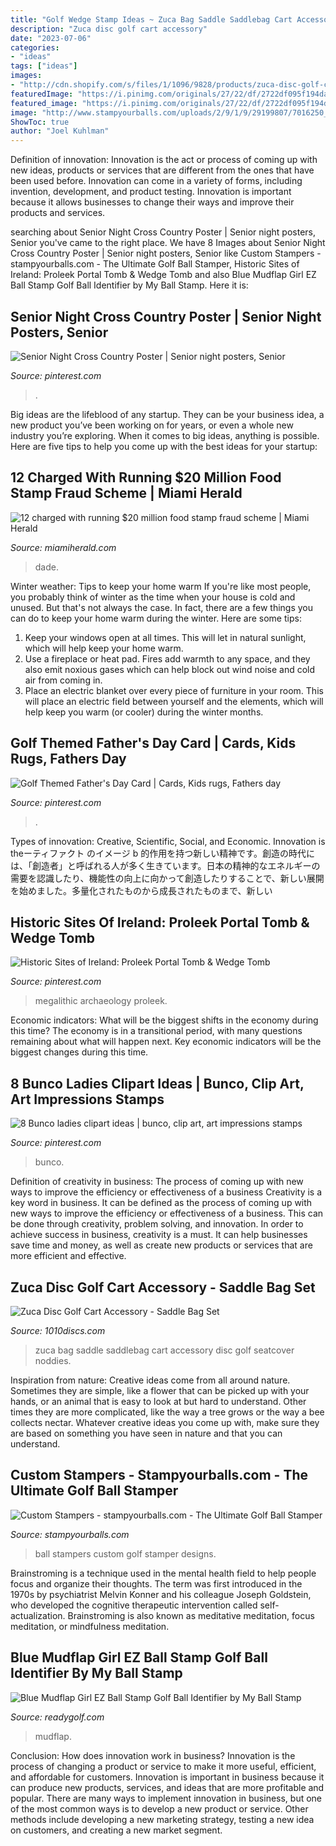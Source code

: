 ```yaml
---
title: "Golf Wedge Stamp Ideas ~ Zuca Bag Saddle Saddlebag Cart Accessory Disc Golf Seatcover Noddies"
description: "Zuca disc golf cart accessory"
date: "2023-07-06"
categories:
- "ideas"
tags: ["ideas"]
images:
- "http://cdn.shopify.com/s/files/1/1096/9828/products/zuca-disc-golf-cart-accessory---saddle-bag-set---1010-discs-12951584_800x.jpg?v=1527118136"
featuredImage: "https://i.pinimg.com/originals/27/22/df/2722df095f194dabaf6bafd8c6aa65ef.jpg"
featured_image: "https://i.pinimg.com/originals/27/22/df/2722df095f194dabaf6bafd8c6aa65ef.jpg"
image: "http://www.stampyourballs.com/uploads/2/9/1/9/29199807/7016250_orig.jpg"
ShowToc: true
author: "Joel Kuhlman"
---
```



Definition of innovation:
Innovation is the act or process of coming up with new ideas, products or services that are different from the ones that have been used before. Innovation can come in a variety of forms, including invention, development, and product testing. Innovation is important because it allows businesses to change their ways and improve their products and services.

	

		
searching about Senior Night Cross Country Poster | Senior night posters, Senior you've came to the right place. We have 8 Images about Senior Night Cross Country Poster | Senior night posters, Senior like Custom Stampers - stampyourballs.com - The Ultimate Golf Ball Stamper, Historic Sites of Ireland: Proleek Portal Tomb &amp; Wedge Tomb and also Blue Mudflap Girl EZ Ball Stamp Golf Ball Identifier by My Ball Stamp. Here it is:
		
    
## Senior Night Cross Country Poster | Senior Night Posters, Senior

<img loading=lazy src="https://i.pinimg.com/736x/66/1f/6e/661f6ebf343a5be7922de095130bacd8.jpg" onerror="this.onerror=null;this.src='https://tse2.mm.bing.net/th?id=OIP.UYDZqLCgfYb5Eu6BQKP73QHaFj&amp;pid=15.1';" alt="Senior Night Cross Country Poster | Senior night posters, Senior">

_Source: pinterest.com_

>. 

	

Big ideas are the lifeblood of any startup. They can be your business idea, a new product you’ve been working on for years, or even a whole new industry you’re exploring. When it comes to big ideas, anything is possible. Here are five tips to help you come up with the best ideas for your startup: 

    
## 12 Charged With Running $20 Million Food Stamp Fraud Scheme | Miami Herald

<img loading=lazy src="http://www.miamiherald.com/news/local/community/miami-dade/mn8h25/picture176438311/alternates/LANDSCAPE_1140/9751100172 (1)" onerror="this.onerror=null;this.src='https://tse4.mm.bing.net/th?id=OIP.wj15-nZobEsbFbT-5YsDTgHaEK&amp;pid=15.1';" alt="12 charged with running $20 million food stamp fraud scheme | Miami Herald">

_Source: miamiherald.com_

>dade. 

	

Winter weather: Tips to keep your home warm
If you're like most people, you probably think of winter as the time when your house is cold and unused. But that's not always the case. In fact, there are a few things you can do to keep your home warm during the winter. Here are some tips:
1) Keep your windows open at all times. This will let in natural sunlight, which will help keep your home warm.
2) Use a fireplace or heat pad. Fires add warmth to any space, and they also emit noxious gases which can help block out wind noise and cold air from coming in.
3) Place an electric blanket over every piece of furniture in your room. This will place an electric field between yourself and the elements, which will help keep you warm (or cooler) during the winter months.

    
## Golf Themed Father&#039;s Day Card | Cards, Kids Rugs, Fathers Day

<img loading=lazy src="https://i.pinimg.com/originals/27/22/df/2722df095f194dabaf6bafd8c6aa65ef.jpg" onerror="this.onerror=null;this.src='https://tse3.mm.bing.net/th?id=OIP.NjsUEdAnSAwDvpL-d0v_tgHaJd&amp;pid=15.1';" alt="Golf Themed Father&#039;s Day Card | Cards, Kids rugs, Fathers day">

_Source: pinterest.com_

>. 

	

Types of innovation: Creative, Scientific, Social, and Economic.
Innovation is theーティファクト のイメージ b 的作用を持つ新しい精神です。創造の時代には、「創造者」と呼ばれる人が多く生きています。日本の精神的なエネルギーの需要を認識したり、機能性の向上に向かって創造したりすることで、新しい展開を始めました。多量化されたものから成長されたものまで、新しい

    
## Historic Sites Of Ireland: Proleek Portal Tomb &amp; Wedge Tomb

<img loading=lazy src="https://i.pinimg.com/736x/24/b7/7e/24b77ea48573affb439b4dbf33c8b19f.jpg" onerror="this.onerror=null;this.src='https://tse1.mm.bing.net/th?id=OIP.yi_gU3tllPdm5Tks--MgEgHaLH&amp;pid=15.1';" alt="Historic Sites of Ireland: Proleek Portal Tomb &amp; Wedge Tomb">

_Source: pinterest.com_

>megalithic archaeology proleek. 

	

Economic indicators: What will be the biggest shifts in the economy during this time?
The economy is in a transitional period, with many questions remaining about what will happen next. Key economic indicators will be the biggest changes during this time.

    
## 8 Bunco Ladies Clipart Ideas | Bunco, Clip Art, Art Impressions Stamps

<img loading=lazy src="https://i.pinimg.com/200x150/da/55/1a/da551a23a090b8c6407910a9ef03e394.jpg" onerror="this.onerror=null;this.src='https://tse1.mm.bing.net/th?id=OIP.M206pB_P9qSr0-d1Fb3_RwAAAA&amp;pid=15.1';" alt="8 Bunco ladies clipart ideas | bunco, clip art, art impressions stamps">

_Source: pinterest.com_

>bunco. 

	

Definition of creativity in business: The process of coming up with new ways to improve the efficiency or effectiveness of a business
Creativity is a key word in business. It can be defined as the process of coming up with new ways to improve the efficiency or effectiveness of a business. This can be done through creativity, problem solving, and innovation. 
In order to achieve success in business, creativity is a must. It can help businesses save time and money, as well as create new products or services that are more efficient and effective.

    
## Zuca Disc Golf Cart Accessory - Saddle Bag Set

<img loading=lazy src="http://cdn.shopify.com/s/files/1/1096/9828/products/zuca-disc-golf-cart-accessory---saddle-bag-set---1010-discs-12951584_800x.jpg?v=1527118136" onerror="this.onerror=null;this.src='https://tse2.mm.bing.net/th?id=OIP.K8ATpdDbmfkgtkyekiSk8QHaHa&amp;pid=15.1';" alt="Zuca Disc Golf Cart Accessory - Saddle Bag Set">

_Source: 1010discs.com_

>zuca bag saddle saddlebag cart accessory disc golf seatcover noddies. 

	

Inspiration from nature:
Creative ideas come from all around nature. Sometimes they are simple, like a flower that can be picked up with your hands, or an animal that is easy to look at but hard to understand. Other times they are more complicated, like the way a tree grows or the way a bee collects nectar. Whatever creative ideas you come up with, make sure they are based on something you have seen in nature and that you can understand.

    
## Custom Stampers - Stampyourballs.com - The Ultimate Golf Ball Stamper

<img loading=lazy src="http://www.stampyourballs.com/uploads/2/9/1/9/29199807/7016250_orig.jpg" onerror="this.onerror=null;this.src='https://tse4.mm.bing.net/th?id=OIP.fYeEUZ8B1PMkAu5pHRpcggHaHR&amp;pid=15.1';" alt="Custom Stampers - stampyourballs.com - The Ultimate Golf Ball Stamper">

_Source: stampyourballs.com_

>ball stampers custom golf stamper designs. 

	

Brainstroming is a technique used in the mental health field to help people focus and organize their thoughts. The term was first introduced in the 1970s by psychiatrist Melvin Konner and his colleague Joseph Goldstein, who developed the cognitive therapeutic intervention called self-actualization. Brainstroming is also known as meditative meditation, focus meditation, or mindfulness meditation.

    
## Blue Mudflap Girl EZ Ball Stamp Golf Ball Identifier By My Ball Stamp

<img loading=lazy src="https://cdn11.bigcommerce.com/s-fpinx/images/stencil/500x659/products/266543/218373/ez-stamp__56186.1520010543.gif?c=2" onerror="this.onerror=null;this.src='https://tse3.mm.bing.net/th?id=OIP.7ola3QacT9UUwGRAwY4y9wAAAA&amp;pid=15.1';" alt="Blue Mudflap Girl EZ Ball Stamp Golf Ball Identifier by My Ball Stamp">

_Source: readygolf.com_

>mudflap. 

	

Conclusion: How does innovation work in business?
Innovation is the process of changing a product or service to make it more useful, efficient, and affordable for customers. Innovation is important in business because it can produce new products, services, and ideas that are more profitable and popular. There are many ways to implement innovation in business, but one of the most common ways is to develop a new product or service. Other methods include developing a new marketing strategy, testing a new idea on customers, and creating a new market segment.

